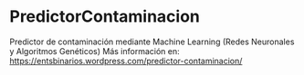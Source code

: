 # PredictorContaminacion
Predictor de contaminación mediante Machine Learning (Redes Neuronales y Algoritmos Genéticos)
Más información en: https://entsbinarios.wordpress.com/predictor-contaminacion/
